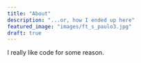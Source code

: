 ```yaml
---
title: "About"
description: "...or, how I ended up here"
featured_image: "images/ft_s_paulo3.jpg"
draft: true
---
```


I really like code for some reason.
